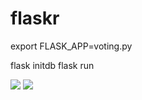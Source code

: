 # flaskr

export FLASK_APP=voting.py

flask initdb
flask run


<img src=https://i.imgur.com/pfik5S7.png>
<img src=https://i.imgur.com/BLjSpXj.png>
